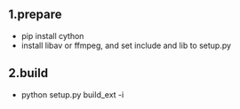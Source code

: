 ## 1.prepare
- pip install cython
- install libav or ffmpeg, and set include and lib to setup.py

## 2.build
- python setup.py build_ext -i 
